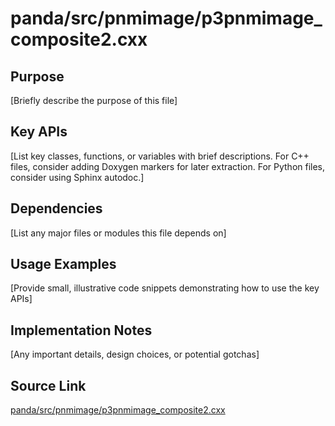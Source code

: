 # panda/src/pnmimage/p3pnmimage_composite2.cxx

## Purpose
[Briefly describe the purpose of this file]

## Key APIs
[List key classes, functions, or variables with brief descriptions.
For C++ files, consider adding Doxygen markers for later extraction.
For Python files, consider using Sphinx autodoc.]

## Dependencies
[List any major files or modules this file depends on]

## Usage Examples
[Provide small, illustrative code snippets demonstrating how to use the key APIs]

## Implementation Notes
[Any important details, design choices, or potential gotchas]

## Source Link
[panda/src/pnmimage/p3pnmimage_composite2.cxx](link_to_source_repository/panda/src/pnmimage/p3pnmimage_composite2.cxx)
